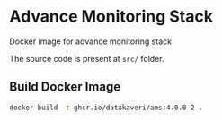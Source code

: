 # Advance Monitoring Stack
Docker image for advance monitoring stack

The source code is present at ``src/`` folder.
## Build Docker Image
```sh
docker build -t ghcr.io/datakaveri/ams:4.0.0-2 .
```
